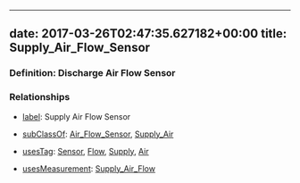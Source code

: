 
---
date: 2017-03-26T02:47:35.627182+00:00
title: Supply_Air_Flow_Sensor
---
### Definition: Discharge Air Flow Sensor

### Relationships

* [label](http://www.w3.org/2000/01/rdf-schema#label): Supply Air Flow Sensor

* [subClassOf](http://www.w3.org/2000/01/rdf-schema#subClassOf): [Air_Flow_Sensor](https://brickschema.org/schema/1.0/Brick#Air_Flow_Sensor), [Supply_Air](https://brickschema.org/schema/1.0/Brick#Supply_Air)

* [usesTag](https://brickschema.org/schema/1.0/BrickFrame#usesTag): [Sensor](https://brickschema.org/schema/1.0/BrickTag#Sensor), [Flow](https://brickschema.org/schema/1.0/BrickTag#Flow), [Supply](https://brickschema.org/schema/1.0/BrickTag#Supply), [Air](https://brickschema.org/schema/1.0/BrickTag#Air)

* [usesMeasurement](https://brickschema.org/schema/1.0/BrickFrame#usesMeasurement): [Supply_Air_Flow](https://brickschema.org/schema/1.0/Brick#Supply_Air_Flow)
